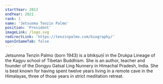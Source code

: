 ```yaml
---
startYear: 2013
endYear: 2021
rank: 1
name: 'Jetsunma Tenzin Palmo'
position: 'President'
imageLink: /logo.svg
redirectLink: 'https://tenzinpalmo.com/biography/'
openInSameTab: false
---
```


Jetsunma Tenzin Palmo (born 1943) is a bhikṣuṇī in the Drukpa Lineage of the Kagyu school of Tibetan Buddhism. She is an author, teacher and founder of the Dongyu Gatsal Ling Nunnery in Himachal Pradesh, India. She is best known for having spent twelve years living in a remote cave in the Himalayas, three of those years in strict meditation retreat.